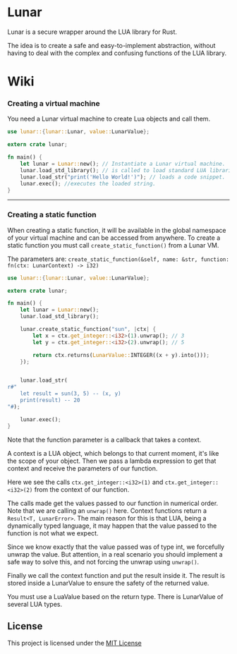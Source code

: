 # Lunar

Lunar is a secure wrapper around the LUA library for Rust.

The idea is to create a safe and easy-to-implement abstraction, without having to deal with the complex and confusing functions of the LUA library.

# Wiki

### Creating a virtual machine

You need a Lunar virtual machine to create Lua objects and call them.

```rust
use lunar::{lunar::Lunar, value::LunarValue};

extern crate lunar;

fn main() {
    let lunar = Lunar::new(); // Instantiate a Lunar virtual machine.
    lunar.load_std_library(); // is called to load standard LUA libraries, like 'print()'
    lunar.load_str("print('Hello World!')"); // loads a code snippet.
    lunar.exec(); //executes the loaded string.
}

```

---

### Creating a static function

When creating a static function, it will be available in the global namespace of your virtual machine and can be accessed from anywhere.
To create a static function you must call ``create_static_function()`` from a Lunar VM.

The parameters are: 
    ``create_static_function(&self, name: &str, function: fn(ctx: LunarContext) -> i32)``

```rust
use lunar::{lunar::Lunar, value::LunarValue};

extern crate lunar;

fn main() {
    let lunar = Lunar::new();
    lunar.load_std_library();

    lunar.create_static_function("sun", |ctx| {
        let x = ctx.get_integer::<i32>(1).unwrap(); // 3
        let y = ctx.get_integer::<i32>(2).unwrap(); // 5

        return ctx.returns(LunarValue::INTEGER((x + y).into()));
    });


    lunar.load_str(
r#"
    let result = sun(3, 5) -- (x, y)
    print(result) -- 20
"#);

    lunar.exec();
}
```

Note that the function parameter is a callback that takes a context.

A context is a LUA object, which belongs to that current moment, it's like the scope of your object.
Then we pass a lambda expression to get that context and receive the parameters of our function.

Here we see the calls ```ctx.get_integer::<i32>(1)``` and ```ctx.get_integer::<i32>(2)``` from the context of our function.

The calls made get the values ​​passed to our function in numerical order.
Note that we are calling an ``unwrap()`` here. Context functions return a ``Result<T, LunarError>``.
The main reason for this is that LUA, being a dynamically typed language, it may happen that the value passed to the function is not what we expect.

Since we know exactly that the value passed was of type int, we forcefully unwrap the value. But attention, in a real scenario you should implement a safe way to solve this, and not forcing the unwrap using ``unwrap()``.

Finally we call the context function and put the result inside it.
The result is stored inside a LunarValue to ensure the safety of the returned value.

You must use a LuaValue based on the return type. There is LunarValue of several LUA types.

## License

This project is licensed under the [MIT License](LICENSE)
